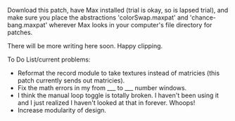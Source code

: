 Download this patch, have Max installed (trial is okay, so is lapsed trial), and make sure you place the abstractions 'colorSwap.maxpat' and 'chance-bang.maxpat' wherever Max looks in your computer's file directory for patches. 

There will be more writing here soon. Happy clipping. 

To Do List/current problems:
- Reformat the record module to take textures instead of matricies (this patch currently sends out matricies).
- Fix the math errors in my from ___ to ___ number windows. 
- I think the manual loop toggle is totally broken. I haven't been using it and I just realized I haven't looked at that in forever. Whoops!
- Increase modularity of design. 
